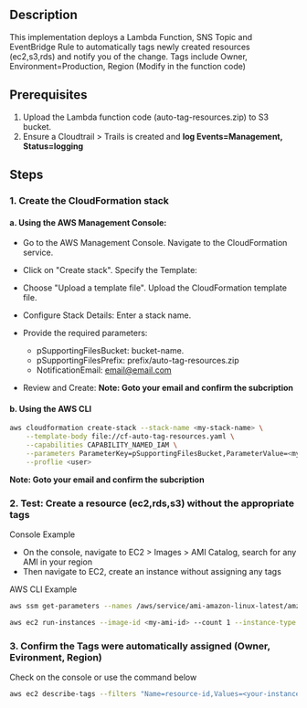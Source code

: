 ## Description
This implementation deploys a Lambda Function, SNS Topic and EventBridge Rule to automatically tags newly created resources (ec2,s3,rds) and notify you of the change.
Tags include Owner, Environment=Production, Region (Modify in the function code)

## Prerequisites

1. Upload the Lambda function code (auto-tag-resources.zip) to S3 bucket. 
2. Ensure a Cloudtrail > Trails is created and **log Events=Management, Status=logging** 

## Steps

### 1. Create the CloudFormation stack

#### a. Using the AWS Management Console:
- Go to the AWS Management Console. Navigate to the CloudFormation service.

- Click on "Create stack". Specify the Template:

- Choose "Upload a template file". Upload the CloudFormation template file.

- Configure Stack Details: Enter a stack name.
- Provide the required parameters:
    - pSupportingFilesBucket: bucket-name.
    - pSupportingFilesPrefix: prefix/auto-tag-resources.zip
    - NotificationEmail: email@email.com

- Review and Create:
 **Note: Goto your email and confirm the subcription**

#### b. Using the AWS CLI
```bash
aws cloudformation create-stack --stack-name <my-stack-name> \
    --template-body file://cf-auto-tag-resources.yaml \
    --capabilities CAPABILITY_NAMED_IAM \
    --parameters ParameterKey=pSupportingFilesBucket,ParameterValue=<my-bucket> ParameterKey=pSupportingFilesPrefix,ParameterValue=<prefix/file.zip> ParameterKey=NotificationEmail,ParameterValue=<my-email> \
    --proflie <user>
```
 **Note: Goto your email and confirm the subcription**

### 2. Test: Create a resource (ec2,rds,s3) without the appropriate tags
Console Example
- On the console, navigate to EC2 > Images > AMI Catalog, search for any AMI in your region
- Then navigate to EC2, create an instance without assigning any tags

AWS CLI Example
```bash
aws ssm get-parameters --names /aws/service/ami-amazon-linux-latest/amzn2-ami-hvm-x86_64-gp2 --region <my-aws-region> --query Parameters[0].[Value]

aws ec2 run-instances --image-id <my-ami-id> --count 1 --instance-type <my-instance-type>
```

### 3. Confirm the Tags were automatically assigned (Owner, Evironment, Region)
Check on the console or use the command below
```bash
aws ec2 describe-tags --filters "Name=resource-id,Values=<your-instance-id>"
```
